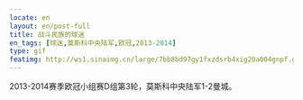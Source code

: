 ```yaml
---
locate: en
layout: en/post-full
title: 战斗民族的球迷
en_tags: [球迷,莫斯科中央陆军,欧冠,2013-2014]
type: gif
featimg: http://ws1.sinaimg.cn/large/7bb8bd97gy1fxzdsrb4xig20a004gnpf.gif
---
```


2013-2014赛季欧冠小组赛D组第3轮，莫斯科中央陆军1-2曼城。